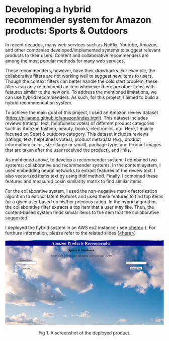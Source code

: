 # Developing a hybrid recommender system for Amazon products: Sports & Outdoors



In recent decades, many web services such as Netflix, Youtube, Amazon, and other companies developed/implemented systems to suggest relevant products to their users. Content and collaborative recommenders are among the most popular methods for many web services.

These recommenders, however, have their drawbacks. For example, the collaborative filters are not working well to suggest new items to users. Though the context filters can better handle the cold start problem, these filters can only recommend an item whenever there are other items with features similar to the new one. To address the mentioned limitations, we can use hybrid recommenders. As such, for this project, I aimed to build a hybrid recommendation system.


To achieve the main goal of this project, I used an Amazon review dataset (https://nijianmo.github.io/amazon/index.html). This dataset includes reviews (ratings, text, helpfulness votes) of different product categories such as Amazon fashion, beauty, books, electronics, etc. Here, I mainly focused on Sport & outdoors category. This dataset includes reviews (ratings, text, helpfulness votes), product metadata (e.g., product information: color , size (large or small), package type; and Product images that are taken after the user received the product), and links.

As mentioned above, to develop a recommender system, I combined two systems: collaborative and recommender systems. In the content system, I used embedding neural networks to extract features of the review text. I also vectorized items text by using tfidf method. Finally, I combined these features and measured cosin similarity matrix to find similar items.

For the collaborative system, I used the non-negative matrix factorization algorithm to extract latent features and used these features to find top items for a given user based on his/her previous rating. In the hybrid algorithm, the collaborative filter extracts a top item that a user may like. Then, the content-based system finds similar items to the item that the collaborative suggested. 

I deployed the hybrid system in an AWS ec2 instance ( see [&lt;here&gt;](http://3.84.68.105:8080/) ). For furthure information, please refer to the related slides ([&lt;here&gt;](<slides/Slides/Amazon_recommenders.pdf>))

<p align="center">
<img src='Figs/website.png'>
<center>Fig 1. A screenshot of the deployed product. </em>
</p>

